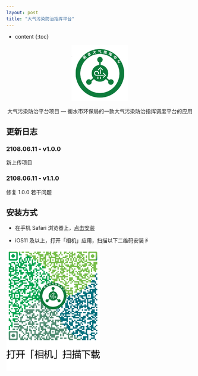```yaml
---
layout: post
title: "大气污染防治指挥平台"
---
```


* content
{:toc}
<div align="center"> <img alt="icon" src="https://raw.githubusercontent.com/1ilI/TestMyipa_Resource/master/resource/AirPullotionControlPlatform/icon.png" width="30%"/> <p>大气污染防治平台项目 — 衡水市环保局的一款大气污染防治指挥调度平台的应用</p> </div>








## 更新日志

### 2108.06.11 - v1.0.0

新上传项目

### 2108.06.11 - v1.1.0
修复 1.0.0 若干问题


## 安装方式

* 在手机 Safari 浏览器上，[点击安装](itms-services://?action=download-manifest&url=https://raw.githubusercontent.com/1ilI/TestMyipa_Resource/master/resource/AirPullotionControlPlatform/manifest.plist)


* iOS11 及以上，打开「相机」应用，扫描以下二维码安装☟

<img alt="downloadImage" src="https://raw.githubusercontent.com/1ilI/TestMyipa_Resource/master/resource/AirPullotionControlPlatform/download.png" width="50%"/>

